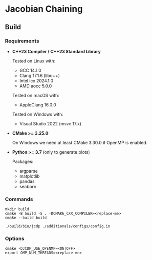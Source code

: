 # Jacobian Chaining

## Build

### Requirements

- **C++23 Compiler / C++23 Standard Library**

   Tested on Linux with:
   - GCC 14.1.0
   - Clang 17.1.6 (libc++)
   - Intel icx 2024.1.0
   - AMD aocc 5.0.0

   Tested on macOS with:
   - AppleClang 16.0.0

   Tested on Windows with:
   - Visual Studio 2022 (msvc 17.x)

- **CMake >= 3.25.0**

   On Windows we need at least CMake 3.30.0 if OpenMP is enabled.

- **Python >= 3.7** (only to generate plots)

   Packages:
   - argparse
   - matplotlib
   - pandas
   - seaborn

### Commands

```shell
mkdir build
cmake -B build -S . -DCMAKE_CXX_COMPILER=<replace-me>
cmake --build build

./build/bin/jcdp ./additionals/configs/config.in
```

### Options

```shell
cmake -DJCDP_USE_OPENMP=<ON|OFF>
export OMP_NUM_THREADS=<replace-me>
```